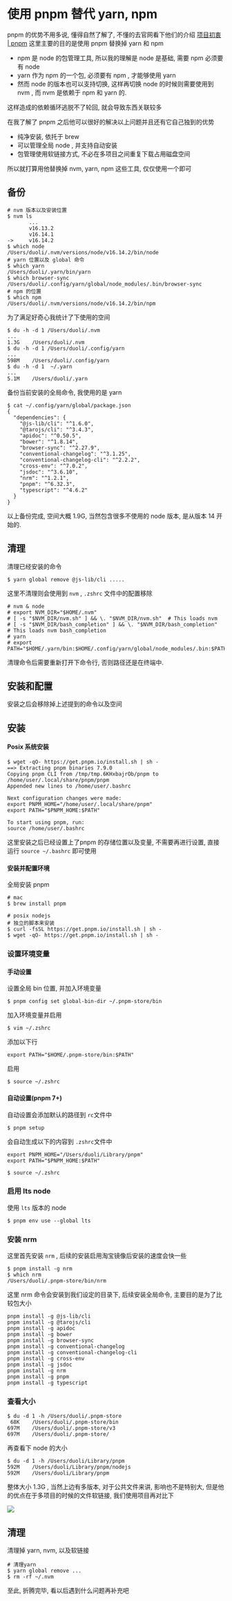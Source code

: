 # 使用 pnpm 替代 yarn, npm

pnpm 的优势不用多说, 懂得自然了解了, 不懂的去官网看下他们的介绍 [项目初衷 | pnpm](https://pnpm.io/zh/motivation) 这里主要的目的是使用 pnpm 替换掉 yarn 和 npm

- npm 是 node 的包管理工具, 所以我的理解是 node 是基础, 需要 npm 必须要有 node
- yarn 作为 npm 的一个包, 必须要有 npm , 才能够使用 yarn
- 然而 node 的版本也可以支持切换, 这样再切换 node 的时候则需要使用到 nvm , 而 nvm 是依赖于 npm 和 yarn 的.

这样造成的依赖循环逃脱不了轮回, 就会导致东西关联较多

在我了解了 pnpm 之后他可以很好的解决以上问题并且还有它自己独到的优势

- 纯净安装, 依托于 brew
- 可以管理全局 node , 并支持自动安装
- 包管理使用软链接方式, 不必在多项目之间重复下载占用磁盘空间

所以就打算用他替换掉 nvm, yarn, npm 这些工具, 仅仅使用一个即可




## 备份
```
# nvm 版本以及安装位置
$ nvm ls
       ...
       v16.13.2
       v16.14.1
->     v16.14.2
$ which node
/Users/duoli/.nvm/versions/node/v16.14.2/bin/node
# yarn 位置以及 global 命令
$ which yarn
/Users/duoli/.yarn/bin/yarn
$ which browser-sync
/Users/duoli/.config/yarn/global/node_modules/.bin/browser-sync
# npm 的位置
$ which npm
/Users/duoli/.nvm/versions/node/v16.14.2/bin/npm
```
为了满足好奇心我统计了下使用的空间
```
$ du -h -d 1 /Users/duoli/.nvm
...
1.3G	/Users/duoli/.nvm
$ du -h -d 1 /Users/duoli/.config/yarn
...
598M	/Users/duoli/.config/yarn
$ du -h -d 1  ~/.yarn
...
5.1M	/Users/duoli/.yarn
```
备份当前安装的全局命令, 我使用的是 yarn
```
$ cat ~/.config/yarn/global/package.json
{
  "dependencies": {
    "@js-lib/cli": "^1.6.0",
    "@tarojs/cli": "^3.4.3",
    "apidoc": "^0.50.5",
    "bower": "^1.8.14",
    "browser-sync": "^2.27.9",
    "conventional-changelog": "^3.1.25",
    "conventional-changelog-cli": "^2.2.2",
    "cross-env": "^7.0.2",
    "jsdoc": "^3.6.10",
    "nrm": "^1.2.1",
    "pnpm": "^6.32.3",
    "typescript": "^4.6.2"
  }
}
```
以上备份完成, 空间大概 1.9G, 当然包含很多不使用的 node 版本, 是从版本 14 开始的.

## 清理
清理已经安装的命令
```
$ yarn global remove @js-lib/cli .....
```
这里不清理则会使用到 `nvm` , `.zshrc` 文件中的配置移除
```
# nvm & node
# export NVM_DIR="$HOME/.nvm"
# [ -s "$NVM_DIR/nvm.sh" ] && \. "$NVM_DIR/nvm.sh"  # This loads nvm
# [ -s "$NVM_DIR/bash_completion" ] && \. "$NVM_DIR/bash_completion"  # This loads nvm bash_completion
# yarn
# export PATH="$HOME/.yarn/bin:$HOME/.config/yarn/global/node_modules/.bin:$PATH"
```
清理命令后需要重新打开下命令行, 否则路径还是在终端中.

## 安装和配置
安装之后会移除掉上述提到的命令以及空间

## 安装

#### Posix 系统安装
```
$ wget -qO- https://get.pnpm.io/install.sh | sh -
==> Extracting pnpm binaries 7.9.0
Copying pnpm CLI from /tmp/tmp.6KHxbajrOb/pnpm to /home/user/.local/share/pnpm/pnpm
Appended new lines to /home/user/.bashrc

Next configuration changes were made:
export PNPM_HOME="/home/user/.local/share/pnpm"
export PATH="$PNPM_HOME:$PATH"

To start using pnpm, run:
source /home/user/.bashrc
```
这里安装之后已经设置上了pnpm 的存储位置以及变量, 不需要再进行设置, 直接运行 `source ~/.bashrc` 即可使用

#### 安装并配置环境
全局安装 pnpm
```
# mac
$ brew install pnpm

# posix nodejs
# 独立的脚本来安装
$ curl -fsSL https://get.pnpm.io/install.sh | sh -
$ wget -qO- https://get.pnpm.io/install.sh | sh -
```

### 设置环境变量

#### 手动设置
设置全局 bin 位置, 并加入环境变量
```
$ pnpm config set global-bin-dir ~/.pnpm-store/bin
```
加入环境变量并启用
```
$ vim ~/.zshrc
```
添加以下行
```
export PATH="$HOME/.pnpm-store/bin:$PATH"
```
启用
```
$ source ~/.zshrc
```

#### 自动设置(pnpm 7+)
自动设置会添加默认的路径到 `rc`文件中
```
$ pnpm setup
```
会自动生成以下的内容到 `.zshrc`文件中
```
export PNPM_HOME="/Users/duoli/Library/pnpm"
export PATH="$PNPM_HOME:$PATH"
```
```
$ source ~/.zshrc
```

### 启用 lts node
使用 `lts` 版本的 node
```
$ pnpm env use --global lts
```

### 安装 nrm
这里首先安装 `nrm` , 后续的安装启用淘宝镜像后安装的速度会快一些
```
$ pnpm install -g nrm
$ which nrm
/Users/duoli/.pnpm-store/bin/nrm
```
这里 nrm 命令会安装到我们设定的目录下, 后续安装全局命令, 主要目的是为了比较包大小
```
pnpm install -g @js-lib/cli
pnpm install -g @tarojs/cli
pnpm install -g apidoc
pnpm install -g bower
pnpm install -g browser-sync
pnpm install -g conventional-changelog
pnpm install -g conventional-changelog-cli
pnpm install -g cross-env
pnpm install -g jsdoc
pnpm install -g nrm
pnpm install -g pnpm
pnpm install -g typescript
```

### 查看大小
```
$ du -d 1 -h /Users/duoli/.pnpm-store
 68K	/Users/duoli/.pnpm-store/bin
697M	/Users/duoli/.pnpm-store/v3
697M	/Users/duoli/.pnpm-store/
```
再查看下 node 的大小
```
$ du -d 1 -h /Users/duoli/Library/pnpm
592M	/Users/duoli/Library/pnpm/nodejs
592M	/Users/duoli/Library/pnpm
```
整体大小 1.3G , 当然上边有多版本, 对于公共文件来讲, 影响也不是特别大, 但是他的优点在于多项目的时候的文件软链接, 我们使用项目再对比下

![](https://file.wulicode.com/note/2022/03-24/00-04-55568.png)

## 清理
清理掉 yarn, nvm, 以及软链接
```
# 清理yarn
$ yarn global remove ...
$ rm -rf ~/.nvm
```
至此, 折腾完毕, 看以后遇到什么问题再补充吧

